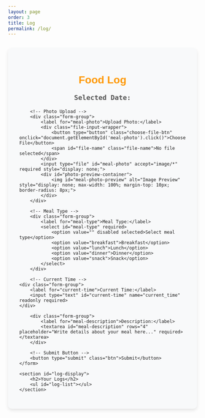 ```yaml
---
layout: page
order: 3
title: Log
permalink: /log/
---
```


<main class="log-page">
    <h1>Food Log</h1>
    <p id="selected-date">Selected Date: </p>
    <form id="diet-log-form">
        
        <!-- Photo Upload -->
        <div class="form-group">
            <label for="meal-photo">Upload Photo:</label>
            <div class="file-input-wrapper">
                <button type="button" class="choose-file-btn" onclick="document.getElementById('meal-photo').click()">Choose File</button>
                <span id="file-name" class="file-name">No file selected</span>
            </div>
            <input type="file" id="meal-photo" accept="image/*" required style="display: none;">
            <div id="photo-preview-container">
                <img id="meal-photo-preview" alt="Image Preview" style="display: none; max-width: 100%; margin-top: 10px; border-radius: 8px;">
            </div>
        </div>

        <!-- Meal Type -->
        <div class="form-group">
            <label for="meal-type">Meal Type:</label>
            <select id="meal-type" required>
                <option value="" disabled selected>Select meal type</option>
                <option value="breakfast">Breakfast</option>
                <option value="lunch">Lunch</option>
                <option value="dinner">Dinner</option>
                <option value="snack">Snack</option>
            </select>
        </div>

        <!-- Current Time -->
    <div class="form-group">
        <label for="current-time">Current Time:</label>
        <input type="text" id="current-time" name="current_time" readonly required>
    </div>

<script>
    // Function to format the current date and time without seconds
    function getCurrentTime() {
        const now = new Date();
        const year = now.getFullYear();
        const month = String(now.getMonth() + 1).padStart(2, '0');
        const day = String(now.getDate()).padStart(2, '0');
        const hours = String(now.getHours()).padStart(2, '0');
        const minutes = String(now.getMinutes()).padStart(2, '0');
        return `${year}-${month}-${day} ${hours}:${minutes}`;
    }

    // Set the current time in the input field when the page loads
    document.addEventListener('DOMContentLoaded', () => {
        const currentTimeInput = document.getElementById('current-time');
        if (currentTimeInput) {
            currentTimeInput.value = getCurrentTime();
        }
    });
</script>

        <div class="form-group">
            <label for="meal-description">Description:</label>
            <textarea id="meal-description" rows="4" placeholder="Write details about your meal here..." required></textarea>
        </div>

        <!-- Submit Button -->
        <button type="submit" class="btn">Submit</button>
    </form>

    <section id="log-display">
        <h2>Your Logs</h2>
        <ul id="log-list"></ul>
    </section>

</main>

<script>
    // Load selected date from local storage
    const selectedDate = localStorage.getItem('selectedDate') || new Date().toISOString().split('T')[0]; // 기본값: 오늘 날짜
    document.getElementById('selected-date').textContent = `Selected Date: ${selectedDate}`;

    // Update form with the selected date
    document.getElementById('current-time').value = selectedDate;

    // Display logs for the selected date
    function displayLogs() {
    const logs = JSON.parse(localStorage.getItem('dietLogs')) || [];
    const logList = document.getElementById('log-list');
    logList.innerHTML = '';

    logs.forEach(log => {
        const logItem = document.createElement('li');
        logItem.className = 'log-item';

        // Left image container
        const logImage = document.createElement('img');
        logImage.src = log.imageSrc;
        logImage.alt = 'Meal Image';
        logImage.className = 'log-image';

        // Right text container
        const logDetails = document.createElement('div');
        logDetails.className = 'log-details';

        const logDate = document.createElement('p');
        logDate.textContent = `Date: ${log.currentTime.split(' ')[0]}`;

        const logTime = document.createElement('p');
        logTime.textContent = `Time: ${log.currentTime.split(' ')[1]}`;

        const logMealType = document.createElement('p');
        logMealType.textContent = `Meal Type: ${log.mealType}`;

        const logDescription = document.createElement('p');
        logDescription.textContent = `Description: ${log.mealDescription}`;

        logDetails.appendChild(logDate);
        logDetails.appendChild(logTime);
        logDetails.appendChild(logMealType);
        logDetails.appendChild(logDescription);

        logItem.appendChild(logImage);
        logItem.appendChild(logDetails);

        logList.appendChild(logItem);
    });
}

    // Display logs on page load
    document.addEventListener('DOMContentLoaded', displayLogs);

    // Function to format current time (without seconds)
    function getCurrentTime() {
        const now = new Date();
        const year = now.getFullYear();
        const month = String(now.getMonth() + 1).padStart(2, '0');
        const day = String(now.getDate()).padStart(2, '0');
        const hours = String(now.getHours()).padStart(2, '0');
        const minutes = String(now.getMinutes()).padStart(2, '0');
        return `${year}-${month}-${day} ${hours}:${minutes}`;
    }

    // Initialize current time field
    document.addEventListener('DOMContentLoaded', () => {
        const currentTimeInput = document.getElementById('current-time');
        currentTimeInput.value = getCurrentTime();
    });

    // Save log and reload
    // Save log on form submission
    const form = document.getElementById('diet-log-form');
    form.addEventListener('submit', function (e) {
        e.preventDefault();

        const mealType = document.getElementById('meal-type').value;
        const mealDescription = document.getElementById('meal-description').value;
        const currentTime = document.getElementById('current-time').value;
        const preview = document.getElementById('meal-photo-preview');

        if (!mealPhotoInput.files[0]) {
            alert('Please upload a photo of your meal.');
            return;
        }

        const imageSrc = preview.src;

        const logs = JSON.parse(localStorage.getItem('dietLogs')) || [];
        logs.push({
            mealType,
            currentTime,
            mealDescription,
            imageSrc,
        });
        localStorage.setItem('dietLogs', JSON.stringify(logs));

        displayLogs(); // 새로고침 없이 로그 갱신
        e.target.reset(); // Reset the form after submission
        preview.style.display = 'none'; // 미리보기 숨김
        fileName.textContent = 'No file selected';
    });


    // Display logs on page load
    document.addEventListener('DOMContentLoaded', displayLogs);

    document.addEventListener('DOMContentLoaded', () => {
        const currentTimeInput = document.getElementById('current-time');
        if (currentTimeInput) {
            currentTimeInput.value = getCurrentTime();
        }
    });
    
    // Ensure mealPhotoInput is defined
    // Modify to ensure preview updates correctly
    const preview = document.getElementById('meal-photo-preview');
    const mealPhotoInput = document.getElementById('meal-photo');

    // Check and display preview
    mealPhotoInput.addEventListener('change', function () {
        const file = this.files[0];
        if (file) {
            const reader = new FileReader();

            reader.onload = function (e) {
                preview.src = e.target.result;
                preview.style.display = 'block';
            };

            reader.readAsDataURL(file);
        } else {
            preview.style.display = 'none';
        }
    });



</script>

<style>
    main.log-page {
        font-family: 'Nanum Gothic Coding', monospace;
        max-width: 700px;
        margin: 30px auto;
        padding: 30px;
        background-color: #f8f9fa;
        border-radius: 10px;
        box-shadow: 0 4px 10px rgba(0, 0, 0, 0.1);
    }

    h1 {
        font-family: 'Arial', sans-serif;
        font-size: 28px;
        color: #FF9800;
        margin-bottom: 20px;
        text-align: center;
    }

    #selected-date {
        font-size: 18px;
        color: #555;
        margin-bottom: 20px;
        text-align: center;
        font-weight: bold;
    }

    .form-group {
        margin-bottom: 20px;
    }

    label {
        display: block;
        margin-bottom: 8px;
        font-weight: bold;
        color: #FF9800;
        font-size: 16px;
    }

    input, select, textarea, button {
        width: 100%;
        padding: 12px;
        margin-top: 5px;
        font-size: 16px;
        border: 1px solid #ddd;
        border-radius: 8px;
        box-sizing: border-box;
        font-family: 'Nanum Gothic Coding', monospace;
    }

    input[type="file"] {
        padding: 8px;
    }

    input:focus, select:focus, textarea:focus {
        outline: none;
        border-color: #FF9800; /* 주황색 계열 */
        box-shadow: 0 0 5px rgba(255, 152, 0, 0.5);
    }

    textarea {
        resize: none;
        height: 120px;
    }

    button {
        background-color: #FF9800; /* 주황색 계열 */
        color: white;
        font-weight: bold;
        text-transform: uppercase;
        cursor: pointer;
        transition: background-color 0.2s ease, transform 0.1s ease;
    }

    button:hover {
        background-color: #E67E22; /* 조금 더 어두운 주황색 */
        transform: scale(1.05);
    }

    section#log-display {
        margin-top: 40px;
        padding: 20px;
        background-color: #fff;
        border-radius: 10px;
        box-shadow: 0 4px 10px rgba(0, 0, 0, 0.1);
    }

    section#log-display h2 {
        font-size: 22px;
        color: #FF9800;
        margin-bottom: 15px;
        text-align: center;
    }

    ul#log-list {
        list-style: none;
        padding: 0;
        font-size: 16px;
    }

    ul#log-list li {
        padding: 10px;
        margin-bottom: 10px;
        background-color: #f8f9fa;
        border: 1px solid #ddd;
        border-radius: 8px;
        color: #333;
        line-height: 1.5;
        transition: background-color 0.2s ease, box-shadow 0.2s ease;
    }

    ul#log-list li:hover {
        background-color: #FFE0B2; /* 주황색 계열의 연한 배경 */
        box-shadow: 0 2px 5px rgba(255, 152, 0, 0.1);
    }
    #photo-preview-container {
        text-align: center;
        margin-top: 10px;
    }

    #meal-photo-preview {
        max-width: 100%;
        max-height: 200px;
        border: 1px solid #ccc;
        border-radius: 5px;
        padding: 5px;
        background-color: #f9f9f9;
    }
    .file-input-wrapper {
    display: flex;
    align-items: center; /* 수평 정렬 */
    gap: 10px; /* 버튼과 텍스트 사이 간격 */
    margin-top: 10px;
    }

    .file-input-wrapper {
    display: flex;
    align-items: center; /* 수평 정렬 */
    gap: 10px; /* 버튼과 텍스트 사이 간격 */
    margin-top: 10px;
    }

    .choose-file-btn {
        padding: 3px 8px; /* 작은 패딩 */
        font-size: 16px; /* 작은 글씨 크기 */
        background-color: #FF9800; /* 주황색 버튼 */
        color: white;
        border: none;
        border-radius: 3px; /* 둥근 모서리 */
        cursor: pointer;
        transition: background-color 0.2s ease, transform 0.1s ease;
        line-height: 1; /* 버튼 높이 줄이기 */
        height: auto; /* 자동 높이 */
        width: auto; /* 텍스트 내용에 맞춰 버튼 크기 조정 */
        white-space: nowrap; /* 텍스트 줄 바꿈 방지 */
        text-align: center; /* 텍스트 가운데 정렬 */
    }

    .choose-file-btn:hover {
        background-color: #E67E22; /* 버튼 호버 효과 */
    }

    .file-input-wrapper {
        display: flex;
        align-items: center; /* 수평 정렬 */
        gap: 8px; /* 버튼과 텍스트 사이 간격 */
    }

    .file-name {
        font-size: 16px; /* 텍스트 크기 줄임 */
        color: #555; /* 회색 톤 */
        white-space: nowrap; /* 텍스트 줄 바꿈 방지 */
        overflow: hidden;
        text-overflow: ellipsis; /* 긴 파일 이름 잘림 처리 */
        max-width: 150px; /* 텍스트 최대 너비 줄임 */
    }
    .log-item {
    display: flex;
    align-items: flex-start;
    gap: 15px;
    margin-bottom: 20px;
    padding: 15px;
    background-color: #f8f9fa;
    border: 1px solid #ddd;
    border-radius: 8px;
    transition: background-color 0.2s ease, box-shadow 0.2s ease;
    }

/* Log image */
    .log-image {
        width: 50%;
        max-width: 150px;
        height: auto;
        border-radius: 8px;
        object-fit: cover;
        box-shadow: 0 2px 4px rgba(0, 0, 0, 0.1);
    }

/* Log details container */
    .log-details {
        flex: 1;
        display: flex;
        flex-direction: column;
        gap: 5px;
        color: #333;
        font-size: 14px;
    }

/* Log item hover effect */
    .log-item:hover {
        background-color: #ffe0b2; /* Light orange background */
        box-shadow: 0 2px 5px rgba(255, 152, 0, 0.1);
    }
</style>
